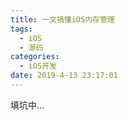 ```yaml
---
title: 一文搞懂iOS内存管理
tags:
  - iOS
  - 源码
categories:
  - iOS开发
date: 2019-4-13 23:17:01
---
```


填坑中...

